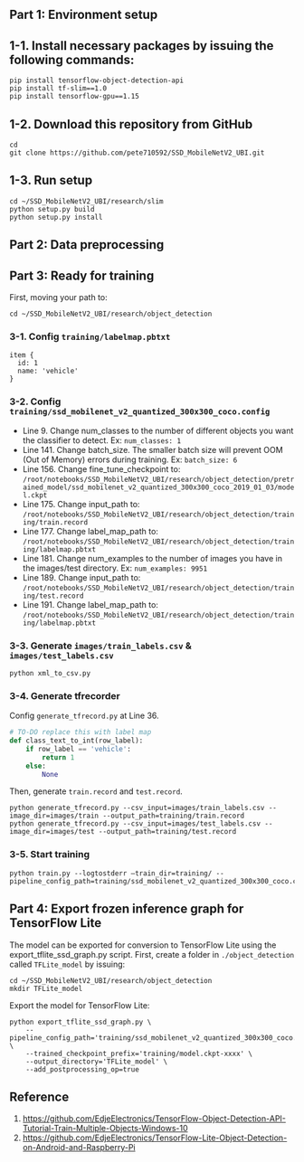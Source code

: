 ## Part 1: Environment setup  
## 1-1. Install necessary packages by issuing the following commands:  
```shell
pip install tensorflow-object-detection-api
pip install tf-slim==1.0
pip install tensorflow-gpu==1.15
```  

## 1-2. Download this repository from GitHub  
```shell
cd
git clone https://github.com/pete710592/SSD_MobileNetV2_UBI.git
```  

## 1-3. Run setup  
```shell
cd ~/SSD_MobileNetV2_UBI/research/slim
python setup.py build
python setup.py install
```  

## Part 2: Data preprocessing  

## Part 3: Ready for training  
First, moving your path to:  
```shell
cd ~/SSD_MobileNetV2_UBI/research/object_detection
```  

### 3-1. Config ```training/labelmap.pbtxt```  
```
item {
  id: 1
  name: 'vehicle'
}
```  

### 3-2. Config ```training/ssd_mobilenet_v2_quantized_300x300_coco.config```  
 - Line 9. Change num_classes to the number of different objects you want the classifier to detect. Ex: ```num_classes: 1```  
 - Line 141. Change batch_size. The smaller batch size will prevent OOM (Out of Memory) errors during training. Ex: ```batch_size: 6```  
 - Line 156. Change fine_tune_checkpoint to: ```/root/notebooks/SSD_MobileNetV2_UBI/research/object_detection/pretrained_model/ssd_mobilenet_v2_quantized_300x300_coco_2019_01_03/model.ckpt```  
 - Line 175. Change input_path to: ```/root/notebooks/SSD_MobileNetV2_UBI/research/object_detection/training/train.record```  
 - Line 177. Change label_map_path to: ```/root/notebooks/SSD_MobileNetV2_UBI/research/object_detection/training/labelmap.pbtxt```  
 - Line 181. Change num_examples to the number of images you have in the images/test directory. Ex: ```num_examples: 9951```  
 - Line 189. Change input_path to: ```/root/notebooks/SSD_MobileNetV2_UBI/research/object_detection/training/test.record```  
 - Line 191. Change label_map_path to: ```/root/notebooks/SSD_MobileNetV2_UBI/research/object_detection/training/labelmap.pbtxt```  

### 3-3. Generate ```images/train_labels.csv``` & ```images/test_labels.csv```  
```shell
python xml_to_csv.py
```  

### 3-4. Generate tfrecorder  
Config ```generate_tfrecord.py``` at Line 36.  
```python
# TO-DO replace this with label map
def class_text_to_int(row_label):
    if row_label == 'vehicle':
        return 1
    else:
        None
```  

Then, generate ```train.record``` and ```test.record```.  
```shell
python generate_tfrecord.py --csv_input=images/train_labels.csv --image_dir=images/train --output_path=training/train.record
python generate_tfrecord.py --csv_input=images/test_labels.csv --image_dir=images/test --output_path=training/test.record
```  

### 3-5. Start training  
```shell
python train.py --logtostderr –train_dir=training/ --pipeline_config_path=training/ssd_mobilenet_v2_quantized_300x300_coco.config
```  

## Part 4: Export frozen inference graph for TensorFlow Lite  
The model can be exported for conversion to TensorFlow Lite using the export_tflite_ssd_graph.py script. First, create a folder in ```./object_detection``` called ```TFLite_model``` by issuing:  
```shell
cd ~/SSD_MobileNetV2_UBI/research/object_detection
mkdir TFLite_model
```  

Export the model for TensorFlow Lite:  
```shell
python export_tflite_ssd_graph.py \
    --pipeline_config_path='training/ssd_mobilenet_v2_quantized_300x300_coco.config' \
    --trained_checkpoint_prefix='training/model.ckpt-xxxx' \
    --output_directory='TFLite_model' \
    --add_postprocessing_op=true
```  

## Reference  
1. https://github.com/EdjeElectronics/TensorFlow-Object-Detection-API-Tutorial-Train-Multiple-Objects-Windows-10  
2. https://github.com/EdjeElectronics/TensorFlow-Lite-Object-Detection-on-Android-and-Raspberry-Pi  
